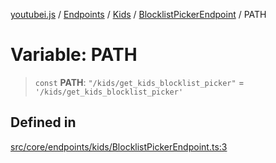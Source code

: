 [youtubei.js](../../../../../../../README.md) / [Endpoints](../../../../../README.md) / [Kids](../../../README.md) / [BlocklistPickerEndpoint](../README.md) / PATH

# Variable: PATH

> `const` **PATH**: `"/kids/get_kids_blocklist_picker"` = `'/kids/get_kids_blocklist_picker'`

## Defined in

[src/core/endpoints/kids/BlocklistPickerEndpoint.ts:3](https://github.com/LuanRT/YouTube.js/blob/305a398158a6cac82e6ef288fed4bf1661c89d52/src/core/endpoints/kids/BlocklistPickerEndpoint.ts#L3)
